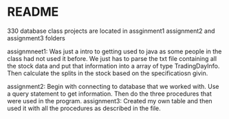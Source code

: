 # README #

330 database class
projects are located in assginment1 assignment2 and assignment3 folders

assignmneet1:
	Was just a intro to getting used to java as some people in the class had not used it before. We just has to parse the txt file containing all the stock data and put that information into a array of type TradingDayInfo. Then calculate the splits in the stock based on the specificatiosn givin. 

assignment2:
	Begin with connecting to database that we worked with. Use a query statement to get information. Then do the three procedures that were used in the program.
assignment3:
	Created my own table and then used it with all the procedures as described in the file.